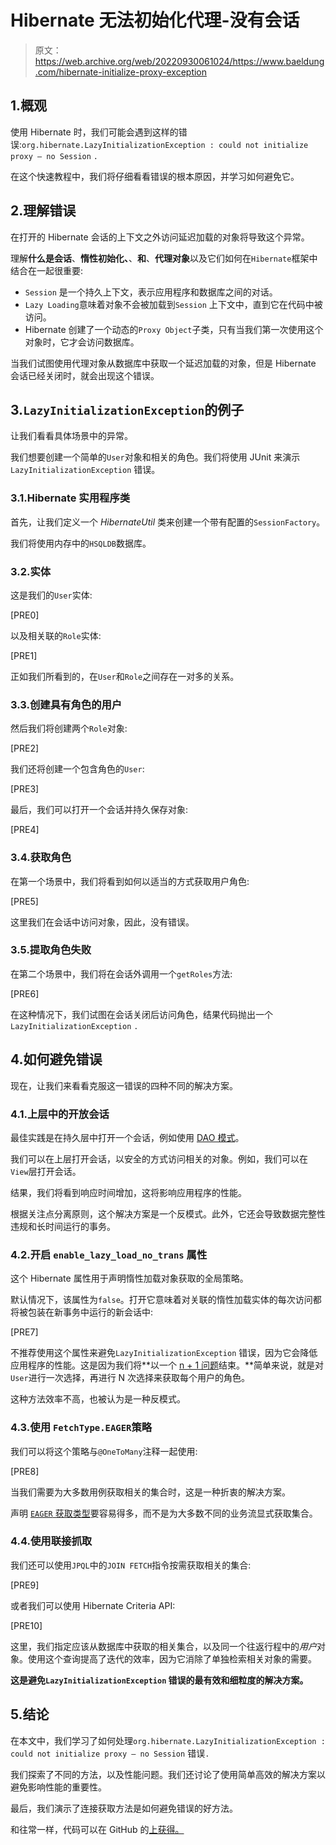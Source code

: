 # Hibernate 无法初始化代理-没有会话

> 原文：<https://web.archive.org/web/20220930061024/https://www.baeldung.com/hibernate-initialize-proxy-exception>

## 1.概观

使用 Hibernate 时，我们可能会遇到这样的错误:`org.hibernate.LazyInitializationException : could not initialize proxy – no Session` `.`

在这个快速教程中，我们将仔细看看错误的根本原因，并学习如何避免它。

## 2.理解错误

在打开的 Hibernate 会话的上下文之外访问延迟加载的对象将导致这个异常。

理解**什么是会话**、**惰性初始化、**、**和**、**代理对象**以及它们如何在`Hibernate`框架中结合在一起很重要:

*   `Session` 是一个持久上下文，表示应用程序和数据库之间的对话。
*   `Lazy Loading`意味着对象不会被加载到`Session` 上下文中，直到它在代码中被访问。
*   Hibernate 创建了一个动态的`Proxy Object`子类，只有当我们第一次使用这个对象时，它才会访问数据库。

当我们试图使用代理对象从数据库中获取一个延迟加载的对象，但是 Hibernate 会话已经关闭时，就会出现这个错误。

## 3.`LazyInitializationException`的例子

让我们看看具体场景中的异常。

我们想要创建一个简单的`User`对象和相关的角色。我们将使用 JUnit 来演示`LazyInitializationException` 错误。

### 3.1.Hibernate 实用程序类

首先，让我们定义一个 *HibernateUtil* 类来创建一个带有配置的`SessionFactory`。

我们将使用内存中的`HSQLDB`数据库。

### 3.2.实体

这是我们的`User`实体:

[PRE0]

以及相关联的`Role`实体:

[PRE1]

正如我们所看到的，在`User`和`Role`之间存在一对多的关系。

### 3.3.创建具有角色的用户

然后我们将创建两个`Role`对象:

[PRE2]

我们还将创建一个包含角色的`User`:

[PRE3]

最后，我们可以打开一个会话并持久保存对象:

[PRE4]

### 3.4.获取角色

在第一个场景中，我们将看到如何以适当的方式获取用户角色:

[PRE5]

这里我们在会话中访问对象，因此，没有错误。

### 3.5.提取角色失败

在第二个场景中，我们将在会话外调用一个`getRoles`方法:

[PRE6]

在这种情况下，我们试图在会话关闭后访问角色，结果代码抛出一个`LazyInitializationException` `.`

## 4.如何避免错误

现在，让我们来看看克服这一错误的四种不同的解决方案。

### 4.1.上层中的开放会话

最佳实践是在持久层中打开一个会话，例如使用 [DAO 模式](/web/20220712012000/https://www.baeldung.com/java-dao-pattern)。

我们可以在上层打开会话，以安全的方式访问相关的对象。例如，我们可以在`View`层打开会话。

结果，我们将看到响应时间增加，这将影响应用程序的性能。

根据关注点分离原则，这个解决方案是一个反模式。此外，它还会导致数据完整性违规和长时间运行的事务。

### 4.2.开启 **`enable_lazy_load_no_trans`** 属性

这个 Hibernate 属性用于声明惰性加载对象获取的全局策略。

默认情况下，该属性为`false`。打开它意味着对关联的惰性加载实体的每次访问都将被包装在新事务中运行的新会话中:

[PRE7]

不推荐使用这个属性来避免`LazyInitializationException` 错误，因为它会降低应用程序的性能。这是因为我们将**以一个 [n + 1 问题](/web/20220712012000/https://www.baeldung.com/hibernate-common-performance-problems-in-logs)结束。**简单来说，就是对`User`进行一次选择，再进行 N 次选择来获取每个用户的角色。

这种方法效率不高，也被认为是一种反模式。

### 4.3.使用  `FetchType.EAGER`策略

我们可以将这个策略与`@OneToMany`注释一起使用:

[PRE8]

当我们需要为大多数用例获取相关的集合时，这是一种折衷的解决方案。

声明 [`EAGER` 获取类型](/web/20220712012000/https://www.baeldung.com/hibernate-fetchmode)要容易得多，而不是为大多数不同的业务流显式获取集合。

### 4.4.使用联接抓取

我们还可以使用`JPQL`中的`JOIN FETCH`指令按需获取相关的集合:

[PRE9]

或者我们可以使用 Hibernate Criteria API:

[PRE10]

这里，我们指定应该从数据库中获取的相关集合，以及同一个往返行程中的*用户*对象。使用这个查询提高了迭代的效率，因为它消除了单独检索相关对象的需要。

**这是避免`LazyInitializationException` 错误的最有效和细粒度的解决方案。**

## 5.结论

在本文中，我们学习了如何处理`org.hibernate.LazyInitializationException : could not initialize proxy – no Session` 错误`.`

我们探索了不同的方法，以及性能问题。我们还讨论了使用简单高效的解决方案以避免影响性能的重要性。

最后，我们演示了连接获取方法是如何避免错误的好方法。

和往常一样，代码可以在 GitHub 的[上获得。](https://web.archive.org/web/20220712012000/https://github.com/eugenp/tutorials/tree/master/persistence-modules/hibernate-exceptions)